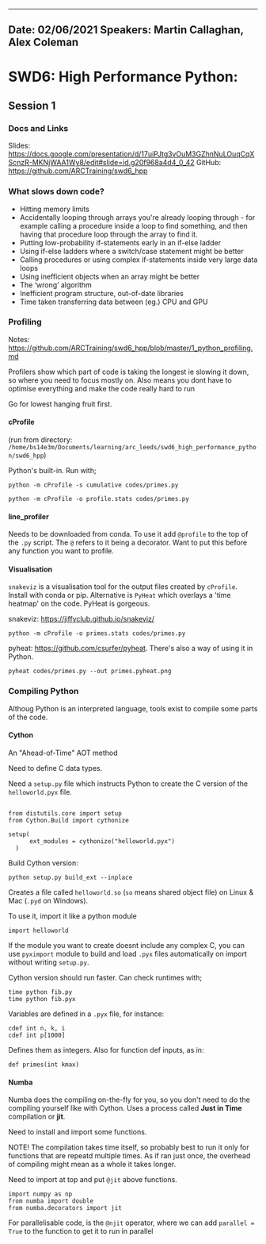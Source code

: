
---
Date: 02/06/2021
Speakers: Martin Callaghan, Alex Coleman
---

# SWD6: High Performance Python:

## Session 1

### Docs and Links

Slides: https://docs.google.com/presentation/d/17uiPJtg3vOuM3GZhnNuLOuqCqXScnzR-MKNjWAA1Wy8/edit#slide=id.g20f968a4d4_0_42
GitHub: https://github.com/ARCTraining/swd6_hpp


### What slows down code?

* Hitting memory limits
* Accidentally looping through arrays you're already looping through - for example calling a procedure inside a loop to find something, and then having that procedure loop through the array to find it.
* Putting low-probability if-statements early in an if-else ladder
* Using if-else ladders where a switch/case statement might be better
* Calling procedures or using complex if-statements inside very large data loops
* Using inefficient objects when an array might be better
* The ‘wrong’ algorithm
* Inefficient program structure, out-of-date libraries
* Time taken transferring data between (eg.) CPU and GPU


### Profiling

Notes: https://github.com/ARCTraining/swd6_hpp/blob/master/1_python_profiling.md

Profilers show which part of code is taking the longest ie slowing it down, so where you need to focus mostly on. Also means you dont have to optimise everything and make the code really hard to run

Go for lowest hanging fruit first.


#### cProfile

(run from directory: `/home/bs14e3m/Documents/learning/arc_leeds/swd6_high_performance_python/swd6_hpp`)

Python's built-in. Run with;

```{python}
python -m cProfile -s cumulative codes/primes.py
```

```{python}
python -m cProfile -o profile.stats codes/primes.py
```


#### line_profiler

Needs to be downloaded from conda. To use it add `@profile` to the top of the `.py` script. The `@` refers to it being a decorator. Want to put this before any function you want to profile.


#### Visualisation

`snakeviz` is a visualisation tool for the output files created by `cProfile`. Install with conda or pip. Alternative is `PyHeat` which overlays a 'time heatmap' on the code. PyHeat is gorgeous.

snakeviz: https://jiffyclub.github.io/snakeviz/
```
python -m cProfile -o primes.stats codes/primes.py
```

pyheat: https://github.com/csurfer/pyheat. There's also a way of using it in Python.
```
pyheat codes/primes.py --out primes.pyheat.png
```





### Compiling Python

Althoug Python is an interpreted language, tools exist to compile some parts of the code.


#### Cython

An "Ahead-of-Time" AOT method

Need to define C data types.

Need a `setup.py` file which instructs Python to create the C version of the `helloworld.pyx` file.

```{python}

from distutils.core import setup
from Cython.Build import cythonize

setup(
      ext_modules = cythonize("helloworld.pyx")
  )

```

Build Cython version:
```
python setup.py build_ext --inplace
```

Creates a file called `helloworld.so` (`so` means shared object file) on Linux & Mac (`.pyd` on Windows).

To use it, import it like a python module
```
import helloworld
```

If the module you want to create doesnt include any complex C, you can use `pyximport` module to build and load `.pyx` files automatically on import without writing `setup.py`.

Cython version should run faster. Can check runtimes with;
```
time python fib.py
time python fib.pyx
```

Variables are defined in a `.pyx` file, for instance:
```
cdef int n, k, i
cdef int p[1000]
```
Defines them as integers. Also for function def inputs, as in:
```
def primes(int kmax)
```


#### Numba

Numba does the compiling on-the-fly for you, so you don't need to do the compiling yourself like with Cython. Uses a process called **Just in Time** compilation or **jit**.

Need to install and import some functions.

NOTE! The compilation takes time itself, so probably best to run it only for functions that are repeatd multiple times. As if ran just once, the overhead of compiling might mean as a whole it takes longer.

Need to import at top and put `@jit` above functions.

```{python}
import numpy as np
from numba import double
from numba.decorators import jit
```

For parallelisable code, is the `@njit` operator, where we can add `parallel = True` to the function to get it to run in parallel
